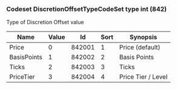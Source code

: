 ### Codeset DiscretionOffsetTypeCodeSet type int (842)

Type of Discretion Offset value

| Name        | Value | Id     | Sort | Synopsis           |
|-------------|-------|--------|------|--------------------|
| Price       | 0     | 842001 | 1    | Price (default)    |
| BasisPoints | 1     | 842002 | 2    | Basis Points       |
| Ticks       | 2     | 842003 | 3    | Ticks              |
| PriceTier   | 3     | 842004 | 4    | Price Tier / Level |

